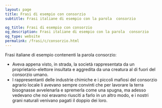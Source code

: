 ```yaml
---
layout: page
title: Frasi di esempio con consorzio 
subtitle: Frasi italiane di esempio con la parola  consorzio

og_title: Frasi di esempio con consorzio 
og_description: Frasi italiane di esempio con la parola  consorzio
og_type: website
permalink: /frasi/c/consorzio.html
---
```


Frasi italiane di esempio contenenti la parola consorzio:


- Aveva appena visto, in strada, la società rappresentata da un proprietario-elettore insultata e aggredita da una creatura al di fuori del consorzio umano.
- I rappresentanti delle industrie chimiche e i piccoli mafiosi del consorzio agrario locale li avevano sempre convinti che per lavorare la terra bisognasse avvelenarla e spremerla come una spugna, ma adesso vedevano che noi eravamo riusciti a farlo in un altro modo, e i nostri grani naturali venivano pagati il doppio dei loro.
